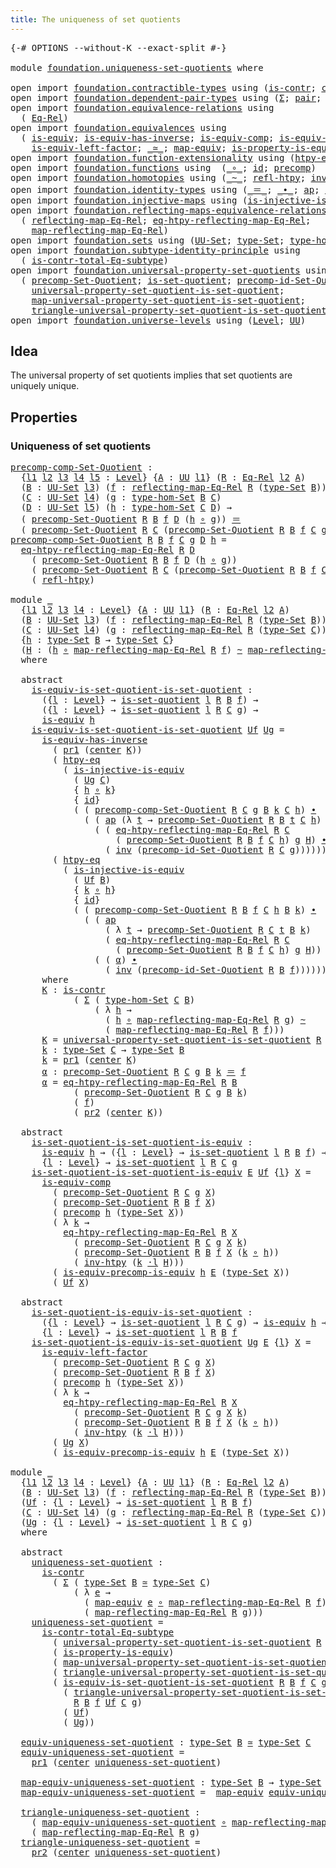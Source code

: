 ```yaml
---
title: The uniqueness of set quotients
---
```


<pre class="Agda"><a id="57" class="Symbol">{-#</a> <a id="61" class="Keyword">OPTIONS</a> <a id="69" class="Pragma">--without-K</a> <a id="81" class="Pragma">--exact-split</a> <a id="95" class="Symbol">#-}</a>

<a id="100" class="Keyword">module</a> <a id="107" href="foundation.uniqueness-set-quotients.html" class="Module">foundation.uniqueness-set-quotients</a> <a id="143" class="Keyword">where</a>

<a id="150" class="Keyword">open</a> <a id="155" class="Keyword">import</a> <a id="162" href="foundation.contractible-types.html" class="Module">foundation.contractible-types</a> <a id="192" class="Keyword">using</a> <a id="198" class="Symbol">(</a><a id="199" href="foundation-core.contractible-types.html#1006" class="Function">is-contr</a><a id="207" class="Symbol">;</a> <a id="209" href="foundation-core.contractible-types.html#1098" class="Function">center</a><a id="215" class="Symbol">)</a>
<a id="217" class="Keyword">open</a> <a id="222" class="Keyword">import</a> <a id="229" href="foundation.dependent-pair-types.html" class="Module">foundation.dependent-pair-types</a> <a id="261" class="Keyword">using</a> <a id="267" class="Symbol">(</a><a id="268" href="foundation-core.dependent-pair-types.html#515" class="Record">Σ</a><a id="269" class="Symbol">;</a> <a id="271" href="foundation-core.dependent-pair-types.html#588" class="InductiveConstructor">pair</a><a id="275" class="Symbol">;</a> <a id="277" href="foundation-core.dependent-pair-types.html#605" class="Field">pr1</a><a id="280" class="Symbol">;</a> <a id="282" href="foundation-core.dependent-pair-types.html#617" class="Field">pr2</a><a id="285" class="Symbol">)</a>
<a id="287" class="Keyword">open</a> <a id="292" class="Keyword">import</a> <a id="299" href="foundation.equivalence-relations.html" class="Module">foundation.equivalence-relations</a> <a id="332" class="Keyword">using</a>
  <a id="340" class="Symbol">(</a> <a id="342" href="foundation.equivalence-relations.html#970" class="Function">Eq-Rel</a><a id="348" class="Symbol">)</a>
<a id="350" class="Keyword">open</a> <a id="355" class="Keyword">import</a> <a id="362" href="foundation.equivalences.html" class="Module">foundation.equivalences</a> <a id="386" class="Keyword">using</a>
  <a id="394" class="Symbol">(</a> <a id="396" href="foundation-core.equivalences.html#1556" class="Function">is-equiv</a><a id="404" class="Symbol">;</a> <a id="406" href="foundation-core.equivalences.html#3013" class="Function">is-equiv-has-inverse</a><a id="426" class="Symbol">;</a> <a id="428" href="foundation-core.equivalences.html#7197" class="Function">is-equiv-comp</a><a id="441" class="Symbol">;</a> <a id="443" href="foundation.equivalences.html#6944" class="Function">is-equiv-precomp-is-equiv</a><a id="468" class="Symbol">;</a>
    <a id="474" href="foundation-core.equivalences.html#8172" class="Function">is-equiv-left-factor</a><a id="494" class="Symbol">;</a> <a id="496" href="foundation-core.equivalences.html#1621" class="Function Operator">_≃_</a><a id="499" class="Symbol">;</a> <a id="501" href="foundation-core.equivalences.html#1821" class="Function">map-equiv</a><a id="510" class="Symbol">;</a> <a id="512" href="foundation.equivalences.html#11289" class="Function">is-property-is-equiv</a><a id="532" class="Symbol">)</a>
<a id="534" class="Keyword">open</a> <a id="539" class="Keyword">import</a> <a id="546" href="foundation.function-extensionality.html" class="Module">foundation.function-extensionality</a> <a id="581" class="Keyword">using</a> <a id="587" class="Symbol">(</a><a id="588" href="foundation-core.function-extensionality.html#965" class="Function">htpy-eq</a><a id="595" class="Symbol">)</a>
<a id="597" class="Keyword">open</a> <a id="602" class="Keyword">import</a> <a id="609" href="foundation.functions.html" class="Module">foundation.functions</a> <a id="630" class="Keyword">using</a>  <a id="637" class="Symbol">(</a><a id="638" href="foundation-core.functions.html#420" class="Function Operator">_∘_</a><a id="641" class="Symbol">;</a> <a id="643" href="foundation-core.functions.html#322" class="Function">id</a><a id="645" class="Symbol">;</a> <a id="647" href="foundation-core.functions.html#938" class="Function">precomp</a><a id="654" class="Symbol">)</a>
<a id="656" class="Keyword">open</a> <a id="661" class="Keyword">import</a> <a id="668" href="foundation.homotopies.html" class="Module">foundation.homotopies</a> <a id="690" class="Keyword">using</a> <a id="696" class="Symbol">(</a><a id="697" href="foundation-core.homotopies.html#1249" class="Function Operator">_~_</a><a id="700" class="Symbol">;</a> <a id="702" href="foundation-core.homotopies.html#1368" class="Function">refl-htpy</a><a id="711" class="Symbol">;</a> <a id="713" href="foundation-core.homotopies.html#1625" class="Function">inv-htpy</a><a id="721" class="Symbol">;</a> <a id="723" href="foundation-core.homotopies.html#2504" class="Function Operator">_·l_</a><a id="727" class="Symbol">)</a>
<a id="729" class="Keyword">open</a> <a id="734" class="Keyword">import</a> <a id="741" href="foundation.identity-types.html" class="Module">foundation.identity-types</a> <a id="767" class="Keyword">using</a> <a id="773" class="Symbol">(</a><a id="774" href="foundation-core.identity-types.html#1865" class="Function Operator">_＝_</a><a id="777" class="Symbol">;</a> <a id="779" href="foundation-core.identity-types.html#2425" class="Function Operator">_∙_</a><a id="782" class="Symbol">;</a> <a id="784" href="foundation-core.identity-types.html#4003" class="Function">ap</a><a id="786" class="Symbol">;</a> <a id="788" href="foundation-core.identity-types.html#2729" class="Function">inv</a><a id="791" class="Symbol">)</a>
<a id="793" class="Keyword">open</a> <a id="798" class="Keyword">import</a> <a id="805" href="foundation.injective-maps.html" class="Module">foundation.injective-maps</a> <a id="831" class="Keyword">using</a> <a id="837" class="Symbol">(</a><a id="838" href="foundation.injective-maps.html#2751" class="Function">is-injective-is-equiv</a><a id="859" class="Symbol">)</a>
<a id="861" class="Keyword">open</a> <a id="866" class="Keyword">import</a> <a id="873" href="foundation.reflecting-maps-equivalence-relations.html" class="Module">foundation.reflecting-maps-equivalence-relations</a> <a id="922" class="Keyword">using</a>
  <a id="930" class="Symbol">(</a> <a id="932" href="foundation.reflecting-maps-equivalence-relations.html#1574" class="Function">reflecting-map-Eq-Rel</a><a id="953" class="Symbol">;</a> <a id="955" href="foundation.reflecting-maps-equivalence-relations.html#4934" class="Function">eq-htpy-reflecting-map-Eq-Rel</a><a id="984" class="Symbol">;</a>
    <a id="990" href="foundation.reflecting-maps-equivalence-relations.html#1696" class="Function">map-reflecting-map-Eq-Rel</a><a id="1015" class="Symbol">)</a>
<a id="1017" class="Keyword">open</a> <a id="1022" class="Keyword">import</a> <a id="1029" href="foundation.sets.html" class="Module">foundation.sets</a> <a id="1045" class="Keyword">using</a> <a id="1051" class="Symbol">(</a><a id="1052" href="foundation-core.sets.html#1190" class="Function">UU-Set</a><a id="1058" class="Symbol">;</a> <a id="1060" href="foundation-core.sets.html#1304" class="Function">type-Set</a><a id="1068" class="Symbol">;</a> <a id="1070" href="foundation.sets.html#4014" class="Function">type-hom-Set</a><a id="1082" class="Symbol">)</a>
<a id="1084" class="Keyword">open</a> <a id="1089" class="Keyword">import</a> <a id="1096" href="foundation.subtype-identity-principle.html" class="Module">foundation.subtype-identity-principle</a> <a id="1134" class="Keyword">using</a>
  <a id="1142" class="Symbol">(</a> <a id="1144" href="foundation-core.subtype-identity-principle.html#1586" class="Function">is-contr-total-Eq-subtype</a><a id="1169" class="Symbol">)</a>
<a id="1171" class="Keyword">open</a> <a id="1176" class="Keyword">import</a> <a id="1183" href="foundation.universal-property-set-quotients.html" class="Module">foundation.universal-property-set-quotients</a> <a id="1227" class="Keyword">using</a>
  <a id="1235" class="Symbol">(</a> <a id="1237" href="foundation.universal-property-set-quotients.html#4213" class="Function">precomp-Set-Quotient</a><a id="1257" class="Symbol">;</a> <a id="1259" href="foundation.universal-property-set-quotients.html#4492" class="Function">is-set-quotient</a><a id="1274" class="Symbol">;</a> <a id="1276" href="foundation.universal-property-set-quotients.html#5470" class="Function">precomp-id-Set-Quotient</a><a id="1299" class="Symbol">;</a>
    <a id="1305" href="foundation.universal-property-set-quotients.html#5932" class="Function">universal-property-set-quotient-is-set-quotient</a><a id="1352" class="Symbol">;</a>
    <a id="1358" href="foundation.universal-property-set-quotients.html#6426" class="Function">map-universal-property-set-quotient-is-set-quotient</a><a id="1409" class="Symbol">;</a>
    <a id="1415" href="foundation.universal-property-set-quotients.html#6777" class="Function">triangle-universal-property-set-quotient-is-set-quotient</a><a id="1471" class="Symbol">)</a>
<a id="1473" class="Keyword">open</a> <a id="1478" class="Keyword">import</a> <a id="1485" href="foundation.universe-levels.html" class="Module">foundation.universe-levels</a> <a id="1512" class="Keyword">using</a> <a id="1518" class="Symbol">(</a><a id="1519" href="Agda.Primitive.html#597" class="Postulate">Level</a><a id="1524" class="Symbol">;</a> <a id="1526" href="foundation-core.universe-levels.html#235" class="Primitive">UU</a><a id="1528" class="Symbol">)</a>
</pre>
## Idea

The universal property of set quotients implies that set quotients are uniquely unique.

## Properties

### Uniqueness of set quotients

<pre class="Agda"><a id="precomp-comp-Set-Quotient"></a><a id="1689" href="foundation.uniqueness-set-quotients.html#1689" class="Function">precomp-comp-Set-Quotient</a> <a id="1715" class="Symbol">:</a>
  <a id="1719" class="Symbol">{</a><a id="1720" href="foundation.uniqueness-set-quotients.html#1720" class="Bound">l1</a> <a id="1723" href="foundation.uniqueness-set-quotients.html#1723" class="Bound">l2</a> <a id="1726" href="foundation.uniqueness-set-quotients.html#1726" class="Bound">l3</a> <a id="1729" href="foundation.uniqueness-set-quotients.html#1729" class="Bound">l4</a> <a id="1732" href="foundation.uniqueness-set-quotients.html#1732" class="Bound">l5</a> <a id="1735" class="Symbol">:</a> <a id="1737" href="Agda.Primitive.html#597" class="Postulate">Level</a><a id="1742" class="Symbol">}</a> <a id="1744" class="Symbol">{</a><a id="1745" href="foundation.uniqueness-set-quotients.html#1745" class="Bound">A</a> <a id="1747" class="Symbol">:</a> <a id="1749" href="foundation-core.universe-levels.html#235" class="Primitive">UU</a> <a id="1752" href="foundation.uniqueness-set-quotients.html#1720" class="Bound">l1</a><a id="1754" class="Symbol">}</a> <a id="1756" class="Symbol">(</a><a id="1757" href="foundation.uniqueness-set-quotients.html#1757" class="Bound">R</a> <a id="1759" class="Symbol">:</a> <a id="1761" href="foundation.equivalence-relations.html#970" class="Function">Eq-Rel</a> <a id="1768" href="foundation.uniqueness-set-quotients.html#1723" class="Bound">l2</a> <a id="1771" href="foundation.uniqueness-set-quotients.html#1745" class="Bound">A</a><a id="1772" class="Symbol">)</a>
  <a id="1776" class="Symbol">(</a><a id="1777" href="foundation.uniqueness-set-quotients.html#1777" class="Bound">B</a> <a id="1779" class="Symbol">:</a> <a id="1781" href="foundation-core.sets.html#1190" class="Function">UU-Set</a> <a id="1788" href="foundation.uniqueness-set-quotients.html#1726" class="Bound">l3</a><a id="1790" class="Symbol">)</a> <a id="1792" class="Symbol">(</a><a id="1793" href="foundation.uniqueness-set-quotients.html#1793" class="Bound">f</a> <a id="1795" class="Symbol">:</a> <a id="1797" href="foundation.reflecting-maps-equivalence-relations.html#1574" class="Function">reflecting-map-Eq-Rel</a> <a id="1819" href="foundation.uniqueness-set-quotients.html#1757" class="Bound">R</a> <a id="1821" class="Symbol">(</a><a id="1822" href="foundation-core.sets.html#1304" class="Function">type-Set</a> <a id="1831" href="foundation.uniqueness-set-quotients.html#1777" class="Bound">B</a><a id="1832" class="Symbol">))</a>
  <a id="1837" class="Symbol">(</a><a id="1838" href="foundation.uniqueness-set-quotients.html#1838" class="Bound">C</a> <a id="1840" class="Symbol">:</a> <a id="1842" href="foundation-core.sets.html#1190" class="Function">UU-Set</a> <a id="1849" href="foundation.uniqueness-set-quotients.html#1729" class="Bound">l4</a><a id="1851" class="Symbol">)</a> <a id="1853" class="Symbol">(</a><a id="1854" href="foundation.uniqueness-set-quotients.html#1854" class="Bound">g</a> <a id="1856" class="Symbol">:</a> <a id="1858" href="foundation.sets.html#4014" class="Function">type-hom-Set</a> <a id="1871" href="foundation.uniqueness-set-quotients.html#1777" class="Bound">B</a> <a id="1873" href="foundation.uniqueness-set-quotients.html#1838" class="Bound">C</a><a id="1874" class="Symbol">)</a>
  <a id="1878" class="Symbol">(</a><a id="1879" href="foundation.uniqueness-set-quotients.html#1879" class="Bound">D</a> <a id="1881" class="Symbol">:</a> <a id="1883" href="foundation-core.sets.html#1190" class="Function">UU-Set</a> <a id="1890" href="foundation.uniqueness-set-quotients.html#1732" class="Bound">l5</a><a id="1892" class="Symbol">)</a> <a id="1894" class="Symbol">(</a><a id="1895" href="foundation.uniqueness-set-quotients.html#1895" class="Bound">h</a> <a id="1897" class="Symbol">:</a> <a id="1899" href="foundation.sets.html#4014" class="Function">type-hom-Set</a> <a id="1912" href="foundation.uniqueness-set-quotients.html#1838" class="Bound">C</a> <a id="1914" href="foundation.uniqueness-set-quotients.html#1879" class="Bound">D</a><a id="1915" class="Symbol">)</a> <a id="1917" class="Symbol">→</a>
  <a id="1921" class="Symbol">(</a> <a id="1923" href="foundation.universal-property-set-quotients.html#4213" class="Function">precomp-Set-Quotient</a> <a id="1944" href="foundation.uniqueness-set-quotients.html#1757" class="Bound">R</a> <a id="1946" href="foundation.uniqueness-set-quotients.html#1777" class="Bound">B</a> <a id="1948" href="foundation.uniqueness-set-quotients.html#1793" class="Bound">f</a> <a id="1950" href="foundation.uniqueness-set-quotients.html#1879" class="Bound">D</a> <a id="1952" class="Symbol">(</a><a id="1953" href="foundation.uniqueness-set-quotients.html#1895" class="Bound">h</a> <a id="1955" href="foundation-core.functions.html#420" class="Function Operator">∘</a> <a id="1957" href="foundation.uniqueness-set-quotients.html#1854" class="Bound">g</a><a id="1958" class="Symbol">))</a> <a id="1961" href="foundation-core.identity-types.html#1865" class="Function Operator">＝</a>
  <a id="1965" class="Symbol">(</a> <a id="1967" href="foundation.universal-property-set-quotients.html#4213" class="Function">precomp-Set-Quotient</a> <a id="1988" href="foundation.uniqueness-set-quotients.html#1757" class="Bound">R</a> <a id="1990" href="foundation.uniqueness-set-quotients.html#1838" class="Bound">C</a> <a id="1992" class="Symbol">(</a><a id="1993" href="foundation.universal-property-set-quotients.html#4213" class="Function">precomp-Set-Quotient</a> <a id="2014" href="foundation.uniqueness-set-quotients.html#1757" class="Bound">R</a> <a id="2016" href="foundation.uniqueness-set-quotients.html#1777" class="Bound">B</a> <a id="2018" href="foundation.uniqueness-set-quotients.html#1793" class="Bound">f</a> <a id="2020" href="foundation.uniqueness-set-quotients.html#1838" class="Bound">C</a> <a id="2022" href="foundation.uniqueness-set-quotients.html#1854" class="Bound">g</a><a id="2023" class="Symbol">)</a> <a id="2025" href="foundation.uniqueness-set-quotients.html#1879" class="Bound">D</a> <a id="2027" href="foundation.uniqueness-set-quotients.html#1895" class="Bound">h</a><a id="2028" class="Symbol">)</a>
<a id="2030" href="foundation.uniqueness-set-quotients.html#1689" class="Function">precomp-comp-Set-Quotient</a> <a id="2056" href="foundation.uniqueness-set-quotients.html#2056" class="Bound">R</a> <a id="2058" href="foundation.uniqueness-set-quotients.html#2058" class="Bound">B</a> <a id="2060" href="foundation.uniqueness-set-quotients.html#2060" class="Bound">f</a> <a id="2062" href="foundation.uniqueness-set-quotients.html#2062" class="Bound">C</a> <a id="2064" href="foundation.uniqueness-set-quotients.html#2064" class="Bound">g</a> <a id="2066" href="foundation.uniqueness-set-quotients.html#2066" class="Bound">D</a> <a id="2068" href="foundation.uniqueness-set-quotients.html#2068" class="Bound">h</a> <a id="2070" class="Symbol">=</a>
  <a id="2074" href="foundation.reflecting-maps-equivalence-relations.html#4934" class="Function">eq-htpy-reflecting-map-Eq-Rel</a> <a id="2104" href="foundation.uniqueness-set-quotients.html#2056" class="Bound">R</a> <a id="2106" href="foundation.uniqueness-set-quotients.html#2066" class="Bound">D</a>
    <a id="2112" class="Symbol">(</a> <a id="2114" href="foundation.universal-property-set-quotients.html#4213" class="Function">precomp-Set-Quotient</a> <a id="2135" href="foundation.uniqueness-set-quotients.html#2056" class="Bound">R</a> <a id="2137" href="foundation.uniqueness-set-quotients.html#2058" class="Bound">B</a> <a id="2139" href="foundation.uniqueness-set-quotients.html#2060" class="Bound">f</a> <a id="2141" href="foundation.uniqueness-set-quotients.html#2066" class="Bound">D</a> <a id="2143" class="Symbol">(</a><a id="2144" href="foundation.uniqueness-set-quotients.html#2068" class="Bound">h</a> <a id="2146" href="foundation-core.functions.html#420" class="Function Operator">∘</a> <a id="2148" href="foundation.uniqueness-set-quotients.html#2064" class="Bound">g</a><a id="2149" class="Symbol">))</a>
    <a id="2156" class="Symbol">(</a> <a id="2158" href="foundation.universal-property-set-quotients.html#4213" class="Function">precomp-Set-Quotient</a> <a id="2179" href="foundation.uniqueness-set-quotients.html#2056" class="Bound">R</a> <a id="2181" href="foundation.uniqueness-set-quotients.html#2062" class="Bound">C</a> <a id="2183" class="Symbol">(</a><a id="2184" href="foundation.universal-property-set-quotients.html#4213" class="Function">precomp-Set-Quotient</a> <a id="2205" href="foundation.uniqueness-set-quotients.html#2056" class="Bound">R</a> <a id="2207" href="foundation.uniqueness-set-quotients.html#2058" class="Bound">B</a> <a id="2209" href="foundation.uniqueness-set-quotients.html#2060" class="Bound">f</a> <a id="2211" href="foundation.uniqueness-set-quotients.html#2062" class="Bound">C</a> <a id="2213" href="foundation.uniqueness-set-quotients.html#2064" class="Bound">g</a><a id="2214" class="Symbol">)</a> <a id="2216" href="foundation.uniqueness-set-quotients.html#2066" class="Bound">D</a> <a id="2218" href="foundation.uniqueness-set-quotients.html#2068" class="Bound">h</a><a id="2219" class="Symbol">)</a>
    <a id="2225" class="Symbol">(</a> <a id="2227" href="foundation-core.homotopies.html#1368" class="Function">refl-htpy</a><a id="2236" class="Symbol">)</a>

<a id="2239" class="Keyword">module</a> <a id="2246" href="foundation.uniqueness-set-quotients.html#2246" class="Module">_</a>
  <a id="2250" class="Symbol">{</a><a id="2251" href="foundation.uniqueness-set-quotients.html#2251" class="Bound">l1</a> <a id="2254" href="foundation.uniqueness-set-quotients.html#2254" class="Bound">l2</a> <a id="2257" href="foundation.uniqueness-set-quotients.html#2257" class="Bound">l3</a> <a id="2260" href="foundation.uniqueness-set-quotients.html#2260" class="Bound">l4</a> <a id="2263" class="Symbol">:</a> <a id="2265" href="Agda.Primitive.html#597" class="Postulate">Level</a><a id="2270" class="Symbol">}</a> <a id="2272" class="Symbol">{</a><a id="2273" href="foundation.uniqueness-set-quotients.html#2273" class="Bound">A</a> <a id="2275" class="Symbol">:</a> <a id="2277" href="foundation-core.universe-levels.html#235" class="Primitive">UU</a> <a id="2280" href="foundation.uniqueness-set-quotients.html#2251" class="Bound">l1</a><a id="2282" class="Symbol">}</a> <a id="2284" class="Symbol">(</a><a id="2285" href="foundation.uniqueness-set-quotients.html#2285" class="Bound">R</a> <a id="2287" class="Symbol">:</a> <a id="2289" href="foundation.equivalence-relations.html#970" class="Function">Eq-Rel</a> <a id="2296" href="foundation.uniqueness-set-quotients.html#2254" class="Bound">l2</a> <a id="2299" href="foundation.uniqueness-set-quotients.html#2273" class="Bound">A</a><a id="2300" class="Symbol">)</a>
  <a id="2304" class="Symbol">(</a><a id="2305" href="foundation.uniqueness-set-quotients.html#2305" class="Bound">B</a> <a id="2307" class="Symbol">:</a> <a id="2309" href="foundation-core.sets.html#1190" class="Function">UU-Set</a> <a id="2316" href="foundation.uniqueness-set-quotients.html#2257" class="Bound">l3</a><a id="2318" class="Symbol">)</a> <a id="2320" class="Symbol">(</a><a id="2321" href="foundation.uniqueness-set-quotients.html#2321" class="Bound">f</a> <a id="2323" class="Symbol">:</a> <a id="2325" href="foundation.reflecting-maps-equivalence-relations.html#1574" class="Function">reflecting-map-Eq-Rel</a> <a id="2347" href="foundation.uniqueness-set-quotients.html#2285" class="Bound">R</a> <a id="2349" class="Symbol">(</a><a id="2350" href="foundation-core.sets.html#1304" class="Function">type-Set</a> <a id="2359" href="foundation.uniqueness-set-quotients.html#2305" class="Bound">B</a><a id="2360" class="Symbol">))</a>
  <a id="2365" class="Symbol">(</a><a id="2366" href="foundation.uniqueness-set-quotients.html#2366" class="Bound">C</a> <a id="2368" class="Symbol">:</a> <a id="2370" href="foundation-core.sets.html#1190" class="Function">UU-Set</a> <a id="2377" href="foundation.uniqueness-set-quotients.html#2260" class="Bound">l4</a><a id="2379" class="Symbol">)</a> <a id="2381" class="Symbol">(</a><a id="2382" href="foundation.uniqueness-set-quotients.html#2382" class="Bound">g</a> <a id="2384" class="Symbol">:</a> <a id="2386" href="foundation.reflecting-maps-equivalence-relations.html#1574" class="Function">reflecting-map-Eq-Rel</a> <a id="2408" href="foundation.uniqueness-set-quotients.html#2285" class="Bound">R</a> <a id="2410" class="Symbol">(</a><a id="2411" href="foundation-core.sets.html#1304" class="Function">type-Set</a> <a id="2420" href="foundation.uniqueness-set-quotients.html#2366" class="Bound">C</a><a id="2421" class="Symbol">))</a>
  <a id="2426" class="Symbol">{</a><a id="2427" href="foundation.uniqueness-set-quotients.html#2427" class="Bound">h</a> <a id="2429" class="Symbol">:</a> <a id="2431" href="foundation-core.sets.html#1304" class="Function">type-Set</a> <a id="2440" href="foundation.uniqueness-set-quotients.html#2305" class="Bound">B</a> <a id="2442" class="Symbol">→</a> <a id="2444" href="foundation-core.sets.html#1304" class="Function">type-Set</a> <a id="2453" href="foundation.uniqueness-set-quotients.html#2366" class="Bound">C</a><a id="2454" class="Symbol">}</a>
  <a id="2458" class="Symbol">(</a><a id="2459" href="foundation.uniqueness-set-quotients.html#2459" class="Bound">H</a> <a id="2461" class="Symbol">:</a> <a id="2463" class="Symbol">(</a><a id="2464" href="foundation.uniqueness-set-quotients.html#2427" class="Bound">h</a> <a id="2466" href="foundation-core.functions.html#420" class="Function Operator">∘</a> <a id="2468" href="foundation.reflecting-maps-equivalence-relations.html#1696" class="Function">map-reflecting-map-Eq-Rel</a> <a id="2494" href="foundation.uniqueness-set-quotients.html#2285" class="Bound">R</a> <a id="2496" href="foundation.uniqueness-set-quotients.html#2321" class="Bound">f</a><a id="2497" class="Symbol">)</a> <a id="2499" href="foundation-core.homotopies.html#1249" class="Function Operator">~</a> <a id="2501" href="foundation.reflecting-maps-equivalence-relations.html#1696" class="Function">map-reflecting-map-Eq-Rel</a> <a id="2527" href="foundation.uniqueness-set-quotients.html#2285" class="Bound">R</a> <a id="2529" href="foundation.uniqueness-set-quotients.html#2382" class="Bound">g</a><a id="2530" class="Symbol">)</a>
  <a id="2534" class="Keyword">where</a>

  <a id="2543" class="Keyword">abstract</a>
    <a id="2556" href="foundation.uniqueness-set-quotients.html#2556" class="Function">is-equiv-is-set-quotient-is-set-quotient</a> <a id="2597" class="Symbol">:</a>
      <a id="2605" class="Symbol">({</a><a id="2607" href="foundation.uniqueness-set-quotients.html#2607" class="Bound">l</a> <a id="2609" class="Symbol">:</a> <a id="2611" href="Agda.Primitive.html#597" class="Postulate">Level</a><a id="2616" class="Symbol">}</a> <a id="2618" class="Symbol">→</a> <a id="2620" href="foundation.universal-property-set-quotients.html#4492" class="Function">is-set-quotient</a> <a id="2636" href="foundation.uniqueness-set-quotients.html#2607" class="Bound">l</a> <a id="2638" href="foundation.uniqueness-set-quotients.html#2285" class="Bound">R</a> <a id="2640" href="foundation.uniqueness-set-quotients.html#2305" class="Bound">B</a> <a id="2642" href="foundation.uniqueness-set-quotients.html#2321" class="Bound">f</a><a id="2643" class="Symbol">)</a> <a id="2645" class="Symbol">→</a>
      <a id="2653" class="Symbol">({</a><a id="2655" href="foundation.uniqueness-set-quotients.html#2655" class="Bound">l</a> <a id="2657" class="Symbol">:</a> <a id="2659" href="Agda.Primitive.html#597" class="Postulate">Level</a><a id="2664" class="Symbol">}</a> <a id="2666" class="Symbol">→</a> <a id="2668" href="foundation.universal-property-set-quotients.html#4492" class="Function">is-set-quotient</a> <a id="2684" href="foundation.uniqueness-set-quotients.html#2655" class="Bound">l</a> <a id="2686" href="foundation.uniqueness-set-quotients.html#2285" class="Bound">R</a> <a id="2688" href="foundation.uniqueness-set-quotients.html#2366" class="Bound">C</a> <a id="2690" href="foundation.uniqueness-set-quotients.html#2382" class="Bound">g</a><a id="2691" class="Symbol">)</a> <a id="2693" class="Symbol">→</a>
      <a id="2701" href="foundation-core.equivalences.html#1556" class="Function">is-equiv</a> <a id="2710" href="foundation.uniqueness-set-quotients.html#2427" class="Bound">h</a>
    <a id="2716" href="foundation.uniqueness-set-quotients.html#2556" class="Function">is-equiv-is-set-quotient-is-set-quotient</a> <a id="2757" href="foundation.uniqueness-set-quotients.html#2757" class="Bound">Uf</a> <a id="2760" href="foundation.uniqueness-set-quotients.html#2760" class="Bound">Ug</a> <a id="2763" class="Symbol">=</a>
      <a id="2771" href="foundation-core.equivalences.html#3013" class="Function">is-equiv-has-inverse</a> 
        <a id="2801" class="Symbol">(</a> <a id="2803" href="foundation-core.dependent-pair-types.html#605" class="Field">pr1</a> <a id="2807" class="Symbol">(</a><a id="2808" href="foundation-core.contractible-types.html#1098" class="Function">center</a> <a id="2815" href="foundation.uniqueness-set-quotients.html#3701" class="Function">K</a><a id="2816" class="Symbol">))</a>
        <a id="2827" class="Symbol">(</a> <a id="2829" href="foundation-core.function-extensionality.html#965" class="Function">htpy-eq</a>
          <a id="2847" class="Symbol">(</a> <a id="2849" href="foundation.injective-maps.html#2751" class="Function">is-injective-is-equiv</a>
            <a id="2883" class="Symbol">(</a> <a id="2885" href="foundation.uniqueness-set-quotients.html#2760" class="Bound">Ug</a> <a id="2888" href="foundation.uniqueness-set-quotients.html#2366" class="Bound">C</a><a id="2889" class="Symbol">)</a>
            <a id="2903" class="Symbol">{</a> <a id="2905" href="foundation.uniqueness-set-quotients.html#2427" class="Bound">h</a> <a id="2907" href="foundation-core.functions.html#420" class="Function Operator">∘</a> <a id="2909" href="foundation.uniqueness-set-quotients.html#3961" class="Function">k</a><a id="2910" class="Symbol">}</a>
            <a id="2924" class="Symbol">{</a> <a id="2926" href="foundation-core.functions.html#322" class="Function">id</a><a id="2928" class="Symbol">}</a>
            <a id="2942" class="Symbol">(</a> <a id="2944" class="Symbol">(</a> <a id="2946" href="foundation.uniqueness-set-quotients.html#1689" class="Function">precomp-comp-Set-Quotient</a> <a id="2972" href="foundation.uniqueness-set-quotients.html#2285" class="Bound">R</a> <a id="2974" href="foundation.uniqueness-set-quotients.html#2366" class="Bound">C</a> <a id="2976" href="foundation.uniqueness-set-quotients.html#2382" class="Bound">g</a> <a id="2978" href="foundation.uniqueness-set-quotients.html#2305" class="Bound">B</a> <a id="2980" href="foundation.uniqueness-set-quotients.html#3961" class="Function">k</a> <a id="2982" href="foundation.uniqueness-set-quotients.html#2366" class="Bound">C</a> <a id="2984" href="foundation.uniqueness-set-quotients.html#2427" class="Bound">h</a><a id="2985" class="Symbol">)</a> <a id="2987" href="foundation-core.identity-types.html#2425" class="Function Operator">∙</a>
              <a id="3003" class="Symbol">(</a> <a id="3005" class="Symbol">(</a> <a id="3007" href="foundation-core.identity-types.html#4003" class="Function">ap</a> <a id="3010" class="Symbol">(λ</a> <a id="3013" href="foundation.uniqueness-set-quotients.html#3013" class="Bound">t</a> <a id="3015" class="Symbol">→</a> <a id="3017" href="foundation.universal-property-set-quotients.html#4213" class="Function">precomp-Set-Quotient</a> <a id="3038" href="foundation.uniqueness-set-quotients.html#2285" class="Bound">R</a> <a id="3040" href="foundation.uniqueness-set-quotients.html#2305" class="Bound">B</a> <a id="3042" href="foundation.uniqueness-set-quotients.html#3013" class="Bound">t</a> <a id="3044" href="foundation.uniqueness-set-quotients.html#2366" class="Bound">C</a> <a id="3046" href="foundation.uniqueness-set-quotients.html#2427" class="Bound">h</a><a id="3047" class="Symbol">)</a> <a id="3049" href="foundation.uniqueness-set-quotients.html#4020" class="Function">α</a><a id="3050" class="Symbol">)</a> <a id="3052" href="foundation-core.identity-types.html#2425" class="Function Operator">∙</a>
                <a id="3070" class="Symbol">(</a> <a id="3072" class="Symbol">(</a> <a id="3074" href="foundation.reflecting-maps-equivalence-relations.html#4934" class="Function">eq-htpy-reflecting-map-Eq-Rel</a> <a id="3104" href="foundation.uniqueness-set-quotients.html#2285" class="Bound">R</a> <a id="3106" href="foundation.uniqueness-set-quotients.html#2366" class="Bound">C</a>
                    <a id="3128" class="Symbol">(</a> <a id="3130" href="foundation.universal-property-set-quotients.html#4213" class="Function">precomp-Set-Quotient</a> <a id="3151" href="foundation.uniqueness-set-quotients.html#2285" class="Bound">R</a> <a id="3153" href="foundation.uniqueness-set-quotients.html#2305" class="Bound">B</a> <a id="3155" href="foundation.uniqueness-set-quotients.html#2321" class="Bound">f</a> <a id="3157" href="foundation.uniqueness-set-quotients.html#2366" class="Bound">C</a> <a id="3159" href="foundation.uniqueness-set-quotients.html#2427" class="Bound">h</a><a id="3160" class="Symbol">)</a> <a id="3162" href="foundation.uniqueness-set-quotients.html#2382" class="Bound">g</a> <a id="3164" href="foundation.uniqueness-set-quotients.html#2459" class="Bound">H</a><a id="3165" class="Symbol">)</a> <a id="3167" href="foundation-core.identity-types.html#2425" class="Function Operator">∙</a>
                  <a id="3187" class="Symbol">(</a> <a id="3189" href="foundation-core.identity-types.html#2729" class="Function">inv</a> <a id="3193" class="Symbol">(</a><a id="3194" href="foundation.universal-property-set-quotients.html#5470" class="Function">precomp-id-Set-Quotient</a> <a id="3218" href="foundation.uniqueness-set-quotients.html#2285" class="Bound">R</a> <a id="3220" href="foundation.uniqueness-set-quotients.html#2366" class="Bound">C</a> <a id="3222" href="foundation.uniqueness-set-quotients.html#2382" class="Bound">g</a><a id="3223" class="Symbol">)))))))</a>
        <a id="3239" class="Symbol">(</a> <a id="3241" href="foundation-core.function-extensionality.html#965" class="Function">htpy-eq</a>
          <a id="3259" class="Symbol">(</a> <a id="3261" href="foundation.injective-maps.html#2751" class="Function">is-injective-is-equiv</a>
            <a id="3295" class="Symbol">(</a> <a id="3297" href="foundation.uniqueness-set-quotients.html#2757" class="Bound">Uf</a> <a id="3300" href="foundation.uniqueness-set-quotients.html#2305" class="Bound">B</a><a id="3301" class="Symbol">)</a>
            <a id="3315" class="Symbol">{</a> <a id="3317" href="foundation.uniqueness-set-quotients.html#3961" class="Function">k</a> <a id="3319" href="foundation-core.functions.html#420" class="Function Operator">∘</a> <a id="3321" href="foundation.uniqueness-set-quotients.html#2427" class="Bound">h</a><a id="3322" class="Symbol">}</a>
            <a id="3336" class="Symbol">{</a> <a id="3338" href="foundation-core.functions.html#322" class="Function">id</a><a id="3340" class="Symbol">}</a>
            <a id="3354" class="Symbol">(</a> <a id="3356" class="Symbol">(</a> <a id="3358" href="foundation.uniqueness-set-quotients.html#1689" class="Function">precomp-comp-Set-Quotient</a> <a id="3384" href="foundation.uniqueness-set-quotients.html#2285" class="Bound">R</a> <a id="3386" href="foundation.uniqueness-set-quotients.html#2305" class="Bound">B</a> <a id="3388" href="foundation.uniqueness-set-quotients.html#2321" class="Bound">f</a> <a id="3390" href="foundation.uniqueness-set-quotients.html#2366" class="Bound">C</a> <a id="3392" href="foundation.uniqueness-set-quotients.html#2427" class="Bound">h</a> <a id="3394" href="foundation.uniqueness-set-quotients.html#2305" class="Bound">B</a> <a id="3396" href="foundation.uniqueness-set-quotients.html#3961" class="Function">k</a><a id="3397" class="Symbol">)</a> <a id="3399" href="foundation-core.identity-types.html#2425" class="Function Operator">∙</a>
              <a id="3415" class="Symbol">(</a> <a id="3417" class="Symbol">(</a> <a id="3419" href="foundation-core.identity-types.html#4003" class="Function">ap</a>
                  <a id="3440" class="Symbol">(</a> <a id="3442" class="Symbol">λ</a> <a id="3444" href="foundation.uniqueness-set-quotients.html#3444" class="Bound">t</a> <a id="3446" class="Symbol">→</a> <a id="3448" href="foundation.universal-property-set-quotients.html#4213" class="Function">precomp-Set-Quotient</a> <a id="3469" href="foundation.uniqueness-set-quotients.html#2285" class="Bound">R</a> <a id="3471" href="foundation.uniqueness-set-quotients.html#2366" class="Bound">C</a> <a id="3473" href="foundation.uniqueness-set-quotients.html#3444" class="Bound">t</a> <a id="3475" href="foundation.uniqueness-set-quotients.html#2305" class="Bound">B</a> <a id="3477" href="foundation.uniqueness-set-quotients.html#3961" class="Function">k</a><a id="3478" class="Symbol">)</a>
                  <a id="3498" class="Symbol">(</a> <a id="3500" href="foundation.reflecting-maps-equivalence-relations.html#4934" class="Function">eq-htpy-reflecting-map-Eq-Rel</a> <a id="3530" href="foundation.uniqueness-set-quotients.html#2285" class="Bound">R</a> <a id="3532" href="foundation.uniqueness-set-quotients.html#2366" class="Bound">C</a>
                    <a id="3554" class="Symbol">(</a> <a id="3556" href="foundation.universal-property-set-quotients.html#4213" class="Function">precomp-Set-Quotient</a> <a id="3577" href="foundation.uniqueness-set-quotients.html#2285" class="Bound">R</a> <a id="3579" href="foundation.uniqueness-set-quotients.html#2305" class="Bound">B</a> <a id="3581" href="foundation.uniqueness-set-quotients.html#2321" class="Bound">f</a> <a id="3583" href="foundation.uniqueness-set-quotients.html#2366" class="Bound">C</a> <a id="3585" href="foundation.uniqueness-set-quotients.html#2427" class="Bound">h</a><a id="3586" class="Symbol">)</a> <a id="3588" href="foundation.uniqueness-set-quotients.html#2382" class="Bound">g</a> <a id="3590" href="foundation.uniqueness-set-quotients.html#2459" class="Bound">H</a><a id="3591" class="Symbol">))</a> <a id="3594" href="foundation-core.identity-types.html#2425" class="Function Operator">∙</a>
                <a id="3612" class="Symbol">(</a> <a id="3614" class="Symbol">(</a> <a id="3616" href="foundation.uniqueness-set-quotients.html#4020" class="Function">α</a><a id="3617" class="Symbol">)</a> <a id="3619" href="foundation-core.identity-types.html#2425" class="Function Operator">∙</a>
                  <a id="3639" class="Symbol">(</a> <a id="3641" href="foundation-core.identity-types.html#2729" class="Function">inv</a> <a id="3645" class="Symbol">(</a><a id="3646" href="foundation.universal-property-set-quotients.html#5470" class="Function">precomp-id-Set-Quotient</a> <a id="3670" href="foundation.uniqueness-set-quotients.html#2285" class="Bound">R</a> <a id="3672" href="foundation.uniqueness-set-quotients.html#2305" class="Bound">B</a> <a id="3674" href="foundation.uniqueness-set-quotients.html#2321" class="Bound">f</a><a id="3675" class="Symbol">)))))))</a>
      <a id="3689" class="Keyword">where</a>
      <a id="3701" href="foundation.uniqueness-set-quotients.html#3701" class="Function">K</a> <a id="3703" class="Symbol">:</a> <a id="3705" href="foundation-core.contractible-types.html#1006" class="Function">is-contr</a>
            <a id="3726" class="Symbol">(</a> <a id="3728" href="foundation-core.dependent-pair-types.html#515" class="Record">Σ</a> <a id="3730" class="Symbol">(</a> <a id="3732" href="foundation.sets.html#4014" class="Function">type-hom-Set</a> <a id="3745" href="foundation.uniqueness-set-quotients.html#2366" class="Bound">C</a> <a id="3747" href="foundation.uniqueness-set-quotients.html#2305" class="Bound">B</a><a id="3748" class="Symbol">)</a>
                <a id="3766" class="Symbol">(</a> <a id="3768" class="Symbol">λ</a> <a id="3770" href="foundation.uniqueness-set-quotients.html#3770" class="Bound">h</a> <a id="3772" class="Symbol">→</a>
                  <a id="3792" class="Symbol">(</a> <a id="3794" href="foundation.uniqueness-set-quotients.html#3770" class="Bound">h</a> <a id="3796" href="foundation-core.functions.html#420" class="Function Operator">∘</a> <a id="3798" href="foundation.reflecting-maps-equivalence-relations.html#1696" class="Function">map-reflecting-map-Eq-Rel</a> <a id="3824" href="foundation.uniqueness-set-quotients.html#2285" class="Bound">R</a> <a id="3826" href="foundation.uniqueness-set-quotients.html#2382" class="Bound">g</a><a id="3827" class="Symbol">)</a> <a id="3829" href="foundation-core.homotopies.html#1249" class="Function Operator">~</a>
                  <a id="3849" class="Symbol">(</a> <a id="3851" href="foundation.reflecting-maps-equivalence-relations.html#1696" class="Function">map-reflecting-map-Eq-Rel</a> <a id="3877" href="foundation.uniqueness-set-quotients.html#2285" class="Bound">R</a> <a id="3879" href="foundation.uniqueness-set-quotients.html#2321" class="Bound">f</a><a id="3880" class="Symbol">)))</a>
      <a id="3890" href="foundation.uniqueness-set-quotients.html#3701" class="Function">K</a> <a id="3892" class="Symbol">=</a> <a id="3894" href="foundation.universal-property-set-quotients.html#5932" class="Function">universal-property-set-quotient-is-set-quotient</a> <a id="3942" href="foundation.uniqueness-set-quotients.html#2285" class="Bound">R</a> <a id="3944" href="foundation.uniqueness-set-quotients.html#2366" class="Bound">C</a> <a id="3946" href="foundation.uniqueness-set-quotients.html#2382" class="Bound">g</a> <a id="3948" href="foundation.uniqueness-set-quotients.html#2760" class="Bound">Ug</a> <a id="3951" href="foundation.uniqueness-set-quotients.html#2305" class="Bound">B</a> <a id="3953" href="foundation.uniqueness-set-quotients.html#2321" class="Bound">f</a>
      <a id="3961" href="foundation.uniqueness-set-quotients.html#3961" class="Function">k</a> <a id="3963" class="Symbol">:</a> <a id="3965" href="foundation-core.sets.html#1304" class="Function">type-Set</a> <a id="3974" href="foundation.uniqueness-set-quotients.html#2366" class="Bound">C</a> <a id="3976" class="Symbol">→</a> <a id="3978" href="foundation-core.sets.html#1304" class="Function">type-Set</a> <a id="3987" href="foundation.uniqueness-set-quotients.html#2305" class="Bound">B</a>
      <a id="3995" href="foundation.uniqueness-set-quotients.html#3961" class="Function">k</a> <a id="3997" class="Symbol">=</a> <a id="3999" href="foundation-core.dependent-pair-types.html#605" class="Field">pr1</a> <a id="4003" class="Symbol">(</a><a id="4004" href="foundation-core.contractible-types.html#1098" class="Function">center</a> <a id="4011" href="foundation.uniqueness-set-quotients.html#3701" class="Function">K</a><a id="4012" class="Symbol">)</a>
      <a id="4020" href="foundation.uniqueness-set-quotients.html#4020" class="Function">α</a> <a id="4022" class="Symbol">:</a> <a id="4024" href="foundation.universal-property-set-quotients.html#4213" class="Function">precomp-Set-Quotient</a> <a id="4045" href="foundation.uniqueness-set-quotients.html#2285" class="Bound">R</a> <a id="4047" href="foundation.uniqueness-set-quotients.html#2366" class="Bound">C</a> <a id="4049" href="foundation.uniqueness-set-quotients.html#2382" class="Bound">g</a> <a id="4051" href="foundation.uniqueness-set-quotients.html#2305" class="Bound">B</a> <a id="4053" href="foundation.uniqueness-set-quotients.html#3961" class="Function">k</a> <a id="4055" href="foundation-core.identity-types.html#1865" class="Function Operator">＝</a> <a id="4057" href="foundation.uniqueness-set-quotients.html#2321" class="Bound">f</a>
      <a id="4065" href="foundation.uniqueness-set-quotients.html#4020" class="Function">α</a> <a id="4067" class="Symbol">=</a> <a id="4069" href="foundation.reflecting-maps-equivalence-relations.html#4934" class="Function">eq-htpy-reflecting-map-Eq-Rel</a> <a id="4099" href="foundation.uniqueness-set-quotients.html#2285" class="Bound">R</a> <a id="4101" href="foundation.uniqueness-set-quotients.html#2305" class="Bound">B</a>
            <a id="4115" class="Symbol">(</a> <a id="4117" href="foundation.universal-property-set-quotients.html#4213" class="Function">precomp-Set-Quotient</a> <a id="4138" href="foundation.uniqueness-set-quotients.html#2285" class="Bound">R</a> <a id="4140" href="foundation.uniqueness-set-quotients.html#2366" class="Bound">C</a> <a id="4142" href="foundation.uniqueness-set-quotients.html#2382" class="Bound">g</a> <a id="4144" href="foundation.uniqueness-set-quotients.html#2305" class="Bound">B</a> <a id="4146" href="foundation.uniqueness-set-quotients.html#3961" class="Function">k</a><a id="4147" class="Symbol">)</a>
            <a id="4161" class="Symbol">(</a> <a id="4163" href="foundation.uniqueness-set-quotients.html#2321" class="Bound">f</a><a id="4164" class="Symbol">)</a>
            <a id="4178" class="Symbol">(</a> <a id="4180" href="foundation-core.dependent-pair-types.html#617" class="Field">pr2</a> <a id="4184" class="Symbol">(</a><a id="4185" href="foundation-core.contractible-types.html#1098" class="Function">center</a> <a id="4192" href="foundation.uniqueness-set-quotients.html#3701" class="Function">K</a><a id="4193" class="Symbol">))</a>

  <a id="4199" class="Keyword">abstract</a>
    <a id="4212" href="foundation.uniqueness-set-quotients.html#4212" class="Function">is-set-quotient-is-set-quotient-is-equiv</a> <a id="4253" class="Symbol">:</a>
      <a id="4261" href="foundation-core.equivalences.html#1556" class="Function">is-equiv</a> <a id="4270" href="foundation.uniqueness-set-quotients.html#2427" class="Bound">h</a> <a id="4272" class="Symbol">→</a> <a id="4274" class="Symbol">({</a><a id="4276" href="foundation.uniqueness-set-quotients.html#4276" class="Bound">l</a> <a id="4278" class="Symbol">:</a> <a id="4280" href="Agda.Primitive.html#597" class="Postulate">Level</a><a id="4285" class="Symbol">}</a> <a id="4287" class="Symbol">→</a> <a id="4289" href="foundation.universal-property-set-quotients.html#4492" class="Function">is-set-quotient</a> <a id="4305" href="foundation.uniqueness-set-quotients.html#4276" class="Bound">l</a> <a id="4307" href="foundation.uniqueness-set-quotients.html#2285" class="Bound">R</a> <a id="4309" href="foundation.uniqueness-set-quotients.html#2305" class="Bound">B</a> <a id="4311" href="foundation.uniqueness-set-quotients.html#2321" class="Bound">f</a><a id="4312" class="Symbol">)</a> <a id="4314" class="Symbol">→</a>
      <a id="4322" class="Symbol">{</a><a id="4323" href="foundation.uniqueness-set-quotients.html#4323" class="Bound">l</a> <a id="4325" class="Symbol">:</a> <a id="4327" href="Agda.Primitive.html#597" class="Postulate">Level</a><a id="4332" class="Symbol">}</a> <a id="4334" class="Symbol">→</a> <a id="4336" href="foundation.universal-property-set-quotients.html#4492" class="Function">is-set-quotient</a> <a id="4352" href="foundation.uniqueness-set-quotients.html#4323" class="Bound">l</a> <a id="4354" href="foundation.uniqueness-set-quotients.html#2285" class="Bound">R</a> <a id="4356" href="foundation.uniqueness-set-quotients.html#2366" class="Bound">C</a> <a id="4358" href="foundation.uniqueness-set-quotients.html#2382" class="Bound">g</a>
    <a id="4364" href="foundation.uniqueness-set-quotients.html#4212" class="Function">is-set-quotient-is-set-quotient-is-equiv</a> <a id="4405" href="foundation.uniqueness-set-quotients.html#4405" class="Bound">E</a> <a id="4407" href="foundation.uniqueness-set-quotients.html#4407" class="Bound">Uf</a> <a id="4410" class="Symbol">{</a><a id="4411" href="foundation.uniqueness-set-quotients.html#4411" class="Bound">l</a><a id="4412" class="Symbol">}</a> <a id="4414" href="foundation.uniqueness-set-quotients.html#4414" class="Bound">X</a> <a id="4416" class="Symbol">=</a>
      <a id="4424" href="foundation-core.equivalences.html#7197" class="Function">is-equiv-comp</a>
        <a id="4446" class="Symbol">(</a> <a id="4448" href="foundation.universal-property-set-quotients.html#4213" class="Function">precomp-Set-Quotient</a> <a id="4469" href="foundation.uniqueness-set-quotients.html#2285" class="Bound">R</a> <a id="4471" href="foundation.uniqueness-set-quotients.html#2366" class="Bound">C</a> <a id="4473" href="foundation.uniqueness-set-quotients.html#2382" class="Bound">g</a> <a id="4475" href="foundation.uniqueness-set-quotients.html#4414" class="Bound">X</a><a id="4476" class="Symbol">)</a>
        <a id="4486" class="Symbol">(</a> <a id="4488" href="foundation.universal-property-set-quotients.html#4213" class="Function">precomp-Set-Quotient</a> <a id="4509" href="foundation.uniqueness-set-quotients.html#2285" class="Bound">R</a> <a id="4511" href="foundation.uniqueness-set-quotients.html#2305" class="Bound">B</a> <a id="4513" href="foundation.uniqueness-set-quotients.html#2321" class="Bound">f</a> <a id="4515" href="foundation.uniqueness-set-quotients.html#4414" class="Bound">X</a><a id="4516" class="Symbol">)</a>
        <a id="4526" class="Symbol">(</a> <a id="4528" href="foundation-core.functions.html#938" class="Function">precomp</a> <a id="4536" href="foundation.uniqueness-set-quotients.html#2427" class="Bound">h</a> <a id="4538" class="Symbol">(</a><a id="4539" href="foundation-core.sets.html#1304" class="Function">type-Set</a> <a id="4548" href="foundation.uniqueness-set-quotients.html#4414" class="Bound">X</a><a id="4549" class="Symbol">))</a>
        <a id="4560" class="Symbol">(</a> <a id="4562" class="Symbol">λ</a> <a id="4564" href="foundation.uniqueness-set-quotients.html#4564" class="Bound">k</a> <a id="4566" class="Symbol">→</a>
          <a id="4578" href="foundation.reflecting-maps-equivalence-relations.html#4934" class="Function">eq-htpy-reflecting-map-Eq-Rel</a> <a id="4608" href="foundation.uniqueness-set-quotients.html#2285" class="Bound">R</a> <a id="4610" href="foundation.uniqueness-set-quotients.html#4414" class="Bound">X</a>
            <a id="4624" class="Symbol">(</a> <a id="4626" href="foundation.universal-property-set-quotients.html#4213" class="Function">precomp-Set-Quotient</a> <a id="4647" href="foundation.uniqueness-set-quotients.html#2285" class="Bound">R</a> <a id="4649" href="foundation.uniqueness-set-quotients.html#2366" class="Bound">C</a> <a id="4651" href="foundation.uniqueness-set-quotients.html#2382" class="Bound">g</a> <a id="4653" href="foundation.uniqueness-set-quotients.html#4414" class="Bound">X</a> <a id="4655" href="foundation.uniqueness-set-quotients.html#4564" class="Bound">k</a><a id="4656" class="Symbol">)</a>
            <a id="4670" class="Symbol">(</a> <a id="4672" href="foundation.universal-property-set-quotients.html#4213" class="Function">precomp-Set-Quotient</a> <a id="4693" href="foundation.uniqueness-set-quotients.html#2285" class="Bound">R</a> <a id="4695" href="foundation.uniqueness-set-quotients.html#2305" class="Bound">B</a> <a id="4697" href="foundation.uniqueness-set-quotients.html#2321" class="Bound">f</a> <a id="4699" href="foundation.uniqueness-set-quotients.html#4414" class="Bound">X</a> <a id="4701" class="Symbol">(</a><a id="4702" href="foundation.uniqueness-set-quotients.html#4564" class="Bound">k</a> <a id="4704" href="foundation-core.functions.html#420" class="Function Operator">∘</a> <a id="4706" href="foundation.uniqueness-set-quotients.html#2427" class="Bound">h</a><a id="4707" class="Symbol">))</a>
            <a id="4722" class="Symbol">(</a> <a id="4724" href="foundation-core.homotopies.html#1625" class="Function">inv-htpy</a> <a id="4733" class="Symbol">(</a><a id="4734" href="foundation.uniqueness-set-quotients.html#4564" class="Bound">k</a> <a id="4736" href="foundation-core.homotopies.html#2504" class="Function Operator">·l</a> <a id="4739" href="foundation.uniqueness-set-quotients.html#2459" class="Bound">H</a><a id="4740" class="Symbol">)))</a>
        <a id="4752" class="Symbol">(</a> <a id="4754" href="foundation.equivalences.html#6944" class="Function">is-equiv-precomp-is-equiv</a> <a id="4780" href="foundation.uniqueness-set-quotients.html#2427" class="Bound">h</a> <a id="4782" href="foundation.uniqueness-set-quotients.html#4405" class="Bound">E</a> <a id="4784" class="Symbol">(</a><a id="4785" href="foundation-core.sets.html#1304" class="Function">type-Set</a> <a id="4794" href="foundation.uniqueness-set-quotients.html#4414" class="Bound">X</a><a id="4795" class="Symbol">))</a>
        <a id="4806" class="Symbol">(</a> <a id="4808" href="foundation.uniqueness-set-quotients.html#4407" class="Bound">Uf</a> <a id="4811" href="foundation.uniqueness-set-quotients.html#4414" class="Bound">X</a><a id="4812" class="Symbol">)</a>

  <a id="4817" class="Keyword">abstract</a>
    <a id="4830" href="foundation.uniqueness-set-quotients.html#4830" class="Function">is-set-quotient-is-equiv-is-set-quotient</a> <a id="4871" class="Symbol">:</a>
      <a id="4879" class="Symbol">({</a><a id="4881" href="foundation.uniqueness-set-quotients.html#4881" class="Bound">l</a> <a id="4883" class="Symbol">:</a> <a id="4885" href="Agda.Primitive.html#597" class="Postulate">Level</a><a id="4890" class="Symbol">}</a> <a id="4892" class="Symbol">→</a> <a id="4894" href="foundation.universal-property-set-quotients.html#4492" class="Function">is-set-quotient</a> <a id="4910" href="foundation.uniqueness-set-quotients.html#4881" class="Bound">l</a> <a id="4912" href="foundation.uniqueness-set-quotients.html#2285" class="Bound">R</a> <a id="4914" href="foundation.uniqueness-set-quotients.html#2366" class="Bound">C</a> <a id="4916" href="foundation.uniqueness-set-quotients.html#2382" class="Bound">g</a><a id="4917" class="Symbol">)</a> <a id="4919" class="Symbol">→</a> <a id="4921" href="foundation-core.equivalences.html#1556" class="Function">is-equiv</a> <a id="4930" href="foundation.uniqueness-set-quotients.html#2427" class="Bound">h</a> <a id="4932" class="Symbol">→</a>
      <a id="4940" class="Symbol">{</a><a id="4941" href="foundation.uniqueness-set-quotients.html#4941" class="Bound">l</a> <a id="4943" class="Symbol">:</a> <a id="4945" href="Agda.Primitive.html#597" class="Postulate">Level</a><a id="4950" class="Symbol">}</a> <a id="4952" class="Symbol">→</a> <a id="4954" href="foundation.universal-property-set-quotients.html#4492" class="Function">is-set-quotient</a> <a id="4970" href="foundation.uniqueness-set-quotients.html#4941" class="Bound">l</a> <a id="4972" href="foundation.uniqueness-set-quotients.html#2285" class="Bound">R</a> <a id="4974" href="foundation.uniqueness-set-quotients.html#2305" class="Bound">B</a> <a id="4976" href="foundation.uniqueness-set-quotients.html#2321" class="Bound">f</a>
    <a id="4982" href="foundation.uniqueness-set-quotients.html#4830" class="Function">is-set-quotient-is-equiv-is-set-quotient</a> <a id="5023" href="foundation.uniqueness-set-quotients.html#5023" class="Bound">Ug</a> <a id="5026" href="foundation.uniqueness-set-quotients.html#5026" class="Bound">E</a> <a id="5028" class="Symbol">{</a><a id="5029" href="foundation.uniqueness-set-quotients.html#5029" class="Bound">l</a><a id="5030" class="Symbol">}</a> <a id="5032" href="foundation.uniqueness-set-quotients.html#5032" class="Bound">X</a> <a id="5034" class="Symbol">=</a>
      <a id="5042" href="foundation-core.equivalences.html#8172" class="Function">is-equiv-left-factor</a>
        <a id="5071" class="Symbol">(</a> <a id="5073" href="foundation.universal-property-set-quotients.html#4213" class="Function">precomp-Set-Quotient</a> <a id="5094" href="foundation.uniqueness-set-quotients.html#2285" class="Bound">R</a> <a id="5096" href="foundation.uniqueness-set-quotients.html#2366" class="Bound">C</a> <a id="5098" href="foundation.uniqueness-set-quotients.html#2382" class="Bound">g</a> <a id="5100" href="foundation.uniqueness-set-quotients.html#5032" class="Bound">X</a><a id="5101" class="Symbol">)</a>
        <a id="5111" class="Symbol">(</a> <a id="5113" href="foundation.universal-property-set-quotients.html#4213" class="Function">precomp-Set-Quotient</a> <a id="5134" href="foundation.uniqueness-set-quotients.html#2285" class="Bound">R</a> <a id="5136" href="foundation.uniqueness-set-quotients.html#2305" class="Bound">B</a> <a id="5138" href="foundation.uniqueness-set-quotients.html#2321" class="Bound">f</a> <a id="5140" href="foundation.uniqueness-set-quotients.html#5032" class="Bound">X</a><a id="5141" class="Symbol">)</a>
        <a id="5151" class="Symbol">(</a> <a id="5153" href="foundation-core.functions.html#938" class="Function">precomp</a> <a id="5161" href="foundation.uniqueness-set-quotients.html#2427" class="Bound">h</a> <a id="5163" class="Symbol">(</a><a id="5164" href="foundation-core.sets.html#1304" class="Function">type-Set</a> <a id="5173" href="foundation.uniqueness-set-quotients.html#5032" class="Bound">X</a><a id="5174" class="Symbol">))</a>
        <a id="5185" class="Symbol">(</a> <a id="5187" class="Symbol">λ</a> <a id="5189" href="foundation.uniqueness-set-quotients.html#5189" class="Bound">k</a> <a id="5191" class="Symbol">→</a>
          <a id="5203" href="foundation.reflecting-maps-equivalence-relations.html#4934" class="Function">eq-htpy-reflecting-map-Eq-Rel</a> <a id="5233" href="foundation.uniqueness-set-quotients.html#2285" class="Bound">R</a> <a id="5235" href="foundation.uniqueness-set-quotients.html#5032" class="Bound">X</a>
            <a id="5249" class="Symbol">(</a> <a id="5251" href="foundation.universal-property-set-quotients.html#4213" class="Function">precomp-Set-Quotient</a> <a id="5272" href="foundation.uniqueness-set-quotients.html#2285" class="Bound">R</a> <a id="5274" href="foundation.uniqueness-set-quotients.html#2366" class="Bound">C</a> <a id="5276" href="foundation.uniqueness-set-quotients.html#2382" class="Bound">g</a> <a id="5278" href="foundation.uniqueness-set-quotients.html#5032" class="Bound">X</a> <a id="5280" href="foundation.uniqueness-set-quotients.html#5189" class="Bound">k</a><a id="5281" class="Symbol">)</a>
            <a id="5295" class="Symbol">(</a> <a id="5297" href="foundation.universal-property-set-quotients.html#4213" class="Function">precomp-Set-Quotient</a> <a id="5318" href="foundation.uniqueness-set-quotients.html#2285" class="Bound">R</a> <a id="5320" href="foundation.uniqueness-set-quotients.html#2305" class="Bound">B</a> <a id="5322" href="foundation.uniqueness-set-quotients.html#2321" class="Bound">f</a> <a id="5324" href="foundation.uniqueness-set-quotients.html#5032" class="Bound">X</a> <a id="5326" class="Symbol">(</a><a id="5327" href="foundation.uniqueness-set-quotients.html#5189" class="Bound">k</a> <a id="5329" href="foundation-core.functions.html#420" class="Function Operator">∘</a> <a id="5331" href="foundation.uniqueness-set-quotients.html#2427" class="Bound">h</a><a id="5332" class="Symbol">))</a>
            <a id="5347" class="Symbol">(</a> <a id="5349" href="foundation-core.homotopies.html#1625" class="Function">inv-htpy</a> <a id="5358" class="Symbol">(</a><a id="5359" href="foundation.uniqueness-set-quotients.html#5189" class="Bound">k</a> <a id="5361" href="foundation-core.homotopies.html#2504" class="Function Operator">·l</a> <a id="5364" href="foundation.uniqueness-set-quotients.html#2459" class="Bound">H</a><a id="5365" class="Symbol">)))</a>
        <a id="5377" class="Symbol">(</a> <a id="5379" href="foundation.uniqueness-set-quotients.html#5023" class="Bound">Ug</a> <a id="5382" href="foundation.uniqueness-set-quotients.html#5032" class="Bound">X</a><a id="5383" class="Symbol">)</a>
        <a id="5393" class="Symbol">(</a> <a id="5395" href="foundation.equivalences.html#6944" class="Function">is-equiv-precomp-is-equiv</a> <a id="5421" href="foundation.uniqueness-set-quotients.html#2427" class="Bound">h</a> <a id="5423" href="foundation.uniqueness-set-quotients.html#5026" class="Bound">E</a> <a id="5425" class="Symbol">(</a><a id="5426" href="foundation-core.sets.html#1304" class="Function">type-Set</a> <a id="5435" href="foundation.uniqueness-set-quotients.html#5032" class="Bound">X</a><a id="5436" class="Symbol">))</a>

<a id="5440" class="Keyword">module</a> <a id="5447" href="foundation.uniqueness-set-quotients.html#5447" class="Module">_</a>
  <a id="5451" class="Symbol">{</a><a id="5452" href="foundation.uniqueness-set-quotients.html#5452" class="Bound">l1</a> <a id="5455" href="foundation.uniqueness-set-quotients.html#5455" class="Bound">l2</a> <a id="5458" href="foundation.uniqueness-set-quotients.html#5458" class="Bound">l3</a> <a id="5461" href="foundation.uniqueness-set-quotients.html#5461" class="Bound">l4</a> <a id="5464" class="Symbol">:</a> <a id="5466" href="Agda.Primitive.html#597" class="Postulate">Level</a><a id="5471" class="Symbol">}</a> <a id="5473" class="Symbol">{</a><a id="5474" href="foundation.uniqueness-set-quotients.html#5474" class="Bound">A</a> <a id="5476" class="Symbol">:</a> <a id="5478" href="foundation-core.universe-levels.html#235" class="Primitive">UU</a> <a id="5481" href="foundation.uniqueness-set-quotients.html#5452" class="Bound">l1</a><a id="5483" class="Symbol">}</a> <a id="5485" class="Symbol">(</a><a id="5486" href="foundation.uniqueness-set-quotients.html#5486" class="Bound">R</a> <a id="5488" class="Symbol">:</a> <a id="5490" href="foundation.equivalence-relations.html#970" class="Function">Eq-Rel</a> <a id="5497" href="foundation.uniqueness-set-quotients.html#5455" class="Bound">l2</a> <a id="5500" href="foundation.uniqueness-set-quotients.html#5474" class="Bound">A</a><a id="5501" class="Symbol">)</a>
  <a id="5505" class="Symbol">(</a><a id="5506" href="foundation.uniqueness-set-quotients.html#5506" class="Bound">B</a> <a id="5508" class="Symbol">:</a> <a id="5510" href="foundation-core.sets.html#1190" class="Function">UU-Set</a> <a id="5517" href="foundation.uniqueness-set-quotients.html#5458" class="Bound">l3</a><a id="5519" class="Symbol">)</a> <a id="5521" class="Symbol">(</a><a id="5522" href="foundation.uniqueness-set-quotients.html#5522" class="Bound">f</a> <a id="5524" class="Symbol">:</a> <a id="5526" href="foundation.reflecting-maps-equivalence-relations.html#1574" class="Function">reflecting-map-Eq-Rel</a> <a id="5548" href="foundation.uniqueness-set-quotients.html#5486" class="Bound">R</a> <a id="5550" class="Symbol">(</a><a id="5551" href="foundation-core.sets.html#1304" class="Function">type-Set</a> <a id="5560" href="foundation.uniqueness-set-quotients.html#5506" class="Bound">B</a><a id="5561" class="Symbol">))</a> 
  <a id="5567" class="Symbol">(</a><a id="5568" href="foundation.uniqueness-set-quotients.html#5568" class="Bound">Uf</a> <a id="5571" class="Symbol">:</a> <a id="5573" class="Symbol">{</a><a id="5574" href="foundation.uniqueness-set-quotients.html#5574" class="Bound">l</a> <a id="5576" class="Symbol">:</a> <a id="5578" href="Agda.Primitive.html#597" class="Postulate">Level</a><a id="5583" class="Symbol">}</a> <a id="5585" class="Symbol">→</a> <a id="5587" href="foundation.universal-property-set-quotients.html#4492" class="Function">is-set-quotient</a> <a id="5603" href="foundation.uniqueness-set-quotients.html#5574" class="Bound">l</a> <a id="5605" href="foundation.uniqueness-set-quotients.html#5486" class="Bound">R</a> <a id="5607" href="foundation.uniqueness-set-quotients.html#5506" class="Bound">B</a> <a id="5609" href="foundation.uniqueness-set-quotients.html#5522" class="Bound">f</a><a id="5610" class="Symbol">)</a>
  <a id="5614" class="Symbol">(</a><a id="5615" href="foundation.uniqueness-set-quotients.html#5615" class="Bound">C</a> <a id="5617" class="Symbol">:</a> <a id="5619" href="foundation-core.sets.html#1190" class="Function">UU-Set</a> <a id="5626" href="foundation.uniqueness-set-quotients.html#5461" class="Bound">l4</a><a id="5628" class="Symbol">)</a> <a id="5630" class="Symbol">(</a><a id="5631" href="foundation.uniqueness-set-quotients.html#5631" class="Bound">g</a> <a id="5633" class="Symbol">:</a> <a id="5635" href="foundation.reflecting-maps-equivalence-relations.html#1574" class="Function">reflecting-map-Eq-Rel</a> <a id="5657" href="foundation.uniqueness-set-quotients.html#5486" class="Bound">R</a> <a id="5659" class="Symbol">(</a><a id="5660" href="foundation-core.sets.html#1304" class="Function">type-Set</a> <a id="5669" href="foundation.uniqueness-set-quotients.html#5615" class="Bound">C</a><a id="5670" class="Symbol">))</a>
  <a id="5675" class="Symbol">(</a><a id="5676" href="foundation.uniqueness-set-quotients.html#5676" class="Bound">Ug</a> <a id="5679" class="Symbol">:</a> <a id="5681" class="Symbol">{</a><a id="5682" href="foundation.uniqueness-set-quotients.html#5682" class="Bound">l</a> <a id="5684" class="Symbol">:</a> <a id="5686" href="Agda.Primitive.html#597" class="Postulate">Level</a><a id="5691" class="Symbol">}</a> <a id="5693" class="Symbol">→</a> <a id="5695" href="foundation.universal-property-set-quotients.html#4492" class="Function">is-set-quotient</a> <a id="5711" href="foundation.uniqueness-set-quotients.html#5682" class="Bound">l</a> <a id="5713" href="foundation.uniqueness-set-quotients.html#5486" class="Bound">R</a> <a id="5715" href="foundation.uniqueness-set-quotients.html#5615" class="Bound">C</a> <a id="5717" href="foundation.uniqueness-set-quotients.html#5631" class="Bound">g</a><a id="5718" class="Symbol">)</a>
  <a id="5722" class="Keyword">where</a>

  <a id="5731" class="Keyword">abstract</a>
    <a id="5744" href="foundation.uniqueness-set-quotients.html#5744" class="Function">uniqueness-set-quotient</a> <a id="5768" class="Symbol">:</a>
      <a id="5776" href="foundation-core.contractible-types.html#1006" class="Function">is-contr</a>
        <a id="5793" class="Symbol">(</a> <a id="5795" href="foundation-core.dependent-pair-types.html#515" class="Record">Σ</a> <a id="5797" class="Symbol">(</a> <a id="5799" href="foundation-core.sets.html#1304" class="Function">type-Set</a> <a id="5808" href="foundation.uniqueness-set-quotients.html#5506" class="Bound">B</a> <a id="5810" href="foundation-core.equivalences.html#1621" class="Function Operator">≃</a> <a id="5812" href="foundation-core.sets.html#1304" class="Function">type-Set</a> <a id="5821" href="foundation.uniqueness-set-quotients.html#5615" class="Bound">C</a><a id="5822" class="Symbol">)</a>
            <a id="5836" class="Symbol">(</a> <a id="5838" class="Symbol">λ</a> <a id="5840" href="foundation.uniqueness-set-quotients.html#5840" class="Bound">e</a> <a id="5842" class="Symbol">→</a>
              <a id="5858" class="Symbol">(</a> <a id="5860" href="foundation-core.equivalences.html#1821" class="Function">map-equiv</a> <a id="5870" href="foundation.uniqueness-set-quotients.html#5840" class="Bound">e</a> <a id="5872" href="foundation-core.functions.html#420" class="Function Operator">∘</a> <a id="5874" href="foundation.reflecting-maps-equivalence-relations.html#1696" class="Function">map-reflecting-map-Eq-Rel</a> <a id="5900" href="foundation.uniqueness-set-quotients.html#5486" class="Bound">R</a> <a id="5902" href="foundation.uniqueness-set-quotients.html#5522" class="Bound">f</a><a id="5903" class="Symbol">)</a> <a id="5905" href="foundation-core.homotopies.html#1249" class="Function Operator">~</a>
              <a id="5921" class="Symbol">(</a> <a id="5923" href="foundation.reflecting-maps-equivalence-relations.html#1696" class="Function">map-reflecting-map-Eq-Rel</a> <a id="5949" href="foundation.uniqueness-set-quotients.html#5486" class="Bound">R</a> <a id="5951" href="foundation.uniqueness-set-quotients.html#5631" class="Bound">g</a><a id="5952" class="Symbol">)))</a>
    <a id="5960" href="foundation.uniqueness-set-quotients.html#5744" class="Function">uniqueness-set-quotient</a> <a id="5984" class="Symbol">=</a>
      <a id="5992" href="foundation-core.subtype-identity-principle.html#1586" class="Function">is-contr-total-Eq-subtype</a>
        <a id="6026" class="Symbol">(</a> <a id="6028" href="foundation.universal-property-set-quotients.html#5932" class="Function">universal-property-set-quotient-is-set-quotient</a> <a id="6076" href="foundation.uniqueness-set-quotients.html#5486" class="Bound">R</a> <a id="6078" href="foundation.uniqueness-set-quotients.html#5506" class="Bound">B</a> <a id="6080" href="foundation.uniqueness-set-quotients.html#5522" class="Bound">f</a> <a id="6082" href="foundation.uniqueness-set-quotients.html#5568" class="Bound">Uf</a> <a id="6085" href="foundation.uniqueness-set-quotients.html#5615" class="Bound">C</a> <a id="6087" href="foundation.uniqueness-set-quotients.html#5631" class="Bound">g</a><a id="6088" class="Symbol">)</a>
        <a id="6098" class="Symbol">(</a> <a id="6100" href="foundation.equivalences.html#11289" class="Function">is-property-is-equiv</a><a id="6120" class="Symbol">)</a>
        <a id="6130" class="Symbol">(</a> <a id="6132" href="foundation.universal-property-set-quotients.html#6426" class="Function">map-universal-property-set-quotient-is-set-quotient</a> <a id="6184" href="foundation.uniqueness-set-quotients.html#5486" class="Bound">R</a> <a id="6186" href="foundation.uniqueness-set-quotients.html#5506" class="Bound">B</a> <a id="6188" href="foundation.uniqueness-set-quotients.html#5522" class="Bound">f</a> <a id="6190" href="foundation.uniqueness-set-quotients.html#5568" class="Bound">Uf</a> <a id="6193" href="foundation.uniqueness-set-quotients.html#5615" class="Bound">C</a> <a id="6195" href="foundation.uniqueness-set-quotients.html#5631" class="Bound">g</a><a id="6196" class="Symbol">)</a>
        <a id="6206" class="Symbol">(</a> <a id="6208" href="foundation.universal-property-set-quotients.html#6777" class="Function">triangle-universal-property-set-quotient-is-set-quotient</a> <a id="6265" href="foundation.uniqueness-set-quotients.html#5486" class="Bound">R</a> <a id="6267" href="foundation.uniqueness-set-quotients.html#5506" class="Bound">B</a> <a id="6269" href="foundation.uniqueness-set-quotients.html#5522" class="Bound">f</a> <a id="6271" href="foundation.uniqueness-set-quotients.html#5568" class="Bound">Uf</a> <a id="6274" href="foundation.uniqueness-set-quotients.html#5615" class="Bound">C</a> <a id="6276" href="foundation.uniqueness-set-quotients.html#5631" class="Bound">g</a><a id="6277" class="Symbol">)</a>
        <a id="6287" class="Symbol">(</a> <a id="6289" href="foundation.uniqueness-set-quotients.html#2556" class="Function">is-equiv-is-set-quotient-is-set-quotient</a> <a id="6330" href="foundation.uniqueness-set-quotients.html#5486" class="Bound">R</a> <a id="6332" href="foundation.uniqueness-set-quotients.html#5506" class="Bound">B</a> <a id="6334" href="foundation.uniqueness-set-quotients.html#5522" class="Bound">f</a> <a id="6336" href="foundation.uniqueness-set-quotients.html#5615" class="Bound">C</a> <a id="6338" href="foundation.uniqueness-set-quotients.html#5631" class="Bound">g</a>
          <a id="6350" class="Symbol">(</a> <a id="6352" href="foundation.universal-property-set-quotients.html#6777" class="Function">triangle-universal-property-set-quotient-is-set-quotient</a>
            <a id="6421" href="foundation.uniqueness-set-quotients.html#5486" class="Bound">R</a> <a id="6423" href="foundation.uniqueness-set-quotients.html#5506" class="Bound">B</a> <a id="6425" href="foundation.uniqueness-set-quotients.html#5522" class="Bound">f</a> <a id="6427" href="foundation.uniqueness-set-quotients.html#5568" class="Bound">Uf</a> <a id="6430" href="foundation.uniqueness-set-quotients.html#5615" class="Bound">C</a> <a id="6432" href="foundation.uniqueness-set-quotients.html#5631" class="Bound">g</a><a id="6433" class="Symbol">)</a>
          <a id="6445" class="Symbol">(</a> <a id="6447" href="foundation.uniqueness-set-quotients.html#5568" class="Bound">Uf</a><a id="6449" class="Symbol">)</a>
          <a id="6461" class="Symbol">(</a> <a id="6463" href="foundation.uniqueness-set-quotients.html#5676" class="Bound">Ug</a><a id="6465" class="Symbol">))</a>

  <a id="6471" href="foundation.uniqueness-set-quotients.html#6471" class="Function">equiv-uniqueness-set-quotient</a> <a id="6501" class="Symbol">:</a> <a id="6503" href="foundation-core.sets.html#1304" class="Function">type-Set</a> <a id="6512" href="foundation.uniqueness-set-quotients.html#5506" class="Bound">B</a> <a id="6514" href="foundation-core.equivalences.html#1621" class="Function Operator">≃</a> <a id="6516" href="foundation-core.sets.html#1304" class="Function">type-Set</a> <a id="6525" href="foundation.uniqueness-set-quotients.html#5615" class="Bound">C</a>
  <a id="6529" href="foundation.uniqueness-set-quotients.html#6471" class="Function">equiv-uniqueness-set-quotient</a> <a id="6559" class="Symbol">=</a>
    <a id="6565" href="foundation-core.dependent-pair-types.html#605" class="Field">pr1</a> <a id="6569" class="Symbol">(</a><a id="6570" href="foundation-core.contractible-types.html#1098" class="Function">center</a> <a id="6577" href="foundation.uniqueness-set-quotients.html#5744" class="Function">uniqueness-set-quotient</a><a id="6600" class="Symbol">)</a>

  <a id="6605" href="foundation.uniqueness-set-quotients.html#6605" class="Function">map-equiv-uniqueness-set-quotient</a> <a id="6639" class="Symbol">:</a> <a id="6641" href="foundation-core.sets.html#1304" class="Function">type-Set</a> <a id="6650" href="foundation.uniqueness-set-quotients.html#5506" class="Bound">B</a> <a id="6652" class="Symbol">→</a> <a id="6654" href="foundation-core.sets.html#1304" class="Function">type-Set</a> <a id="6663" href="foundation.uniqueness-set-quotients.html#5615" class="Bound">C</a>
  <a id="6667" href="foundation.uniqueness-set-quotients.html#6605" class="Function">map-equiv-uniqueness-set-quotient</a> <a id="6701" class="Symbol">=</a>  <a id="6704" href="foundation-core.equivalences.html#1821" class="Function">map-equiv</a> <a id="6714" href="foundation.uniqueness-set-quotients.html#6471" class="Function">equiv-uniqueness-set-quotient</a>

  <a id="6747" href="foundation.uniqueness-set-quotients.html#6747" class="Function">triangle-uniqueness-set-quotient</a> <a id="6780" class="Symbol">:</a>
    <a id="6786" class="Symbol">(</a> <a id="6788" href="foundation.uniqueness-set-quotients.html#6605" class="Function">map-equiv-uniqueness-set-quotient</a> <a id="6822" href="foundation-core.functions.html#420" class="Function Operator">∘</a> <a id="6824" href="foundation.reflecting-maps-equivalence-relations.html#1696" class="Function">map-reflecting-map-Eq-Rel</a> <a id="6850" href="foundation.uniqueness-set-quotients.html#5486" class="Bound">R</a> <a id="6852" href="foundation.uniqueness-set-quotients.html#5522" class="Bound">f</a><a id="6853" class="Symbol">)</a> <a id="6855" href="foundation-core.homotopies.html#1249" class="Function Operator">~</a>
    <a id="6861" class="Symbol">(</a> <a id="6863" href="foundation.reflecting-maps-equivalence-relations.html#1696" class="Function">map-reflecting-map-Eq-Rel</a> <a id="6889" href="foundation.uniqueness-set-quotients.html#5486" class="Bound">R</a> <a id="6891" href="foundation.uniqueness-set-quotients.html#5631" class="Bound">g</a><a id="6892" class="Symbol">)</a>
  <a id="6896" href="foundation.uniqueness-set-quotients.html#6747" class="Function">triangle-uniqueness-set-quotient</a> <a id="6929" class="Symbol">=</a>
    <a id="6935" href="foundation-core.dependent-pair-types.html#617" class="Field">pr2</a> <a id="6939" class="Symbol">(</a><a id="6940" href="foundation-core.contractible-types.html#1098" class="Function">center</a> <a id="6947" href="foundation.uniqueness-set-quotients.html#5744" class="Function">uniqueness-set-quotient</a><a id="6970" class="Symbol">)</a>
</pre>